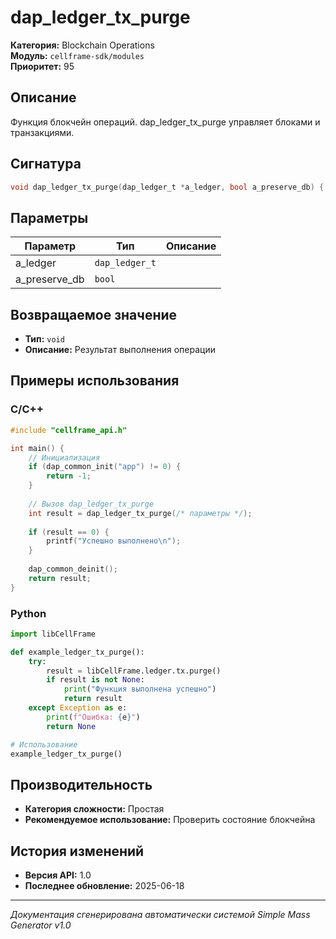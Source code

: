 # dap_ledger_tx_purge

**Категория:** Blockchain Operations  
**Модуль:** `cellframe-sdk/modules`  
**Приоритет:** 95

## Описание
Функция блокчейн операций. dap_ledger_tx_purge управляет блоками и транзакциями.

## Сигнатура
```c
void dap_ledger_tx_purge(dap_ledger_t *a_ledger, bool a_preserve_db) {
```

## Параметры
| Параметр | Тип | Описание |
|----------|-----|----------|
| a_ledger | `dap_ledger_t` |  |
| a_preserve_db | `bool` |  |


## Возвращаемое значение
- **Тип:** `void`
- **Описание:** Результат выполнения операции

## Примеры использования

### C/C++
```c
#include "cellframe_api.h"

int main() {
    // Инициализация
    if (dap_common_init("app") != 0) {
        return -1;
    }
    
    // Вызов dap_ledger_tx_purge
    int result = dap_ledger_tx_purge(/* параметры */);
    
    if (result == 0) {
        printf("Успешно выполнено\n");
    }
    
    dap_common_deinit();
    return result;
}
```

### Python
```python
import libCellFrame

def example_ledger_tx_purge():
    try:
        result = libCellFrame.ledger.tx.purge()
        if result is not None:
            print("Функция выполнена успешно")
            return result
    except Exception as e:
        print(f"Ошибка: {e}")
        return None

# Использование
example_ledger_tx_purge()
```

## Производительность
- **Категория сложности:** Простая
- **Рекомендуемое использование:** Проверить состояние блокчейна

## История изменений
- **Версия API:** 1.0
- **Последнее обновление:** 2025-06-18

---
*Документация сгенерирована автоматически системой Simple Mass Generator v1.0*
